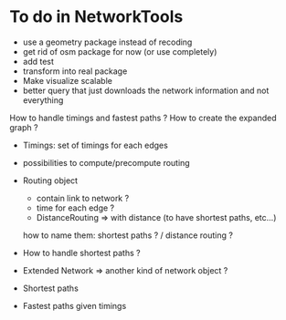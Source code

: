 # To do in NetworkTools
- use a geometry package instead of recoding
- get rid of osm package for now (or use completely)
- add test
- transform into real package
- Make visualize scalable
- better query that just downloads the network information and not everything

How to handle timings and fastest paths ? How to create the expanded graph ?
- Timings: set of timings for each edges
- possibilities to compute/precompute routing
- Routing object
  - contain link to network ?
  - time for each edge ?
  - DistanceRouting => with distance (to have shortest paths, etc...)

  how to name them: shortest paths ? / distance routing ?

- How to handle shortest paths ?
- Extended Network => another kind of network object ?
- Shortest paths
- Fastest paths given timings
